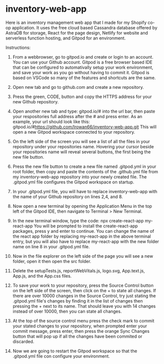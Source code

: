 # inventory-web-app
Here is an inventory management web app that I made for my Shopify co-op application. It uses the free cloud based Cassandra database offered by AstraDB for storage, React for the page design, Netlify for website and serverless function hosting, and Gitpod for an environment.

Instructions:

1. From a webbrowser, go to gitpod.io and create or login to an account. You can use your Github account.
    Gitpod is a free browser based IDE that can be configured to automativally setup your work environment, and save your work as you go without having to commit it.
    Gitpod is based on VSCode so many of the features and shortcuts are the same.
2. Open new tab and go to github.com and create a new repository.
3. Press the green, CODE, button and copy the HTTPS address for your new Github repository.
4. Open another new tab and type: gitpod.io/# into the url bar, then paste your respositories full address after the # and press enter.
    As an example, your url should look like this: gitpod.io/#https://github.com/lrowan66/inventory-web-app.git
    This will open a new Gitpod workspace connected to your repository.
5. On the left side of the screen you will see a list of all the files in your repository under your repositories name. Hovering your cursor beside your repositories name will reveal several buttons, the first being the new file button.
6. Press the new file button to create a new file named .gitpod.yml in your root folder, then copy and paste the contents of the .github.yml file from my inventory-web-app repository into your newly created file.
    The .gitpod.yml file configures the Gitpod workspace on startup.
7. In your .gitpod.yml file, you will have to replace inventory-web-app with the name of your Github repository on lines 2,4, and 8.
8. Now open a new terminal by opening the Application Menu in the top left of the Gitpod IDE, then navigate to Terminal > New Terminal.
9. In the new terminal window, type the code: npx create-react-app my-react-app
    You will be prompted to install the create-react-app packages, press y and enter to continue.
    You can change the name of the react app folder by replacing my-react-app in the above terminal entry, but you will also have to replace my-react-app with the new folder name on line 8 in your .gitpod.yml file.
10. Now in the file explorer on the left side of the page you will see a new folder, open it then open the src folder.
11. Delete the setupTests.js, reportWebVitals.js, logo.svg, App.text.js, App.js, and the App.css files.
12. To save your work to your repository, press the Source Control button on the left side of the screen, then click on the + to state all changes.
    If there are over 10000 changes in the Source Control, try just stating the .gitpod.yml file's changes by finding it in the list of changes then pressing the + next to  its name. That should leave you with 14 changes instead of over 10000, then you can state all changes.
13. At the top of the source control menu press the check mark to commit your stated changes to your repository, when prompted enter your commit message, press enter, then press the orange Sync Changes button that will pop up if all the changes have been commited or discarded.

12. Now we are going to restart the Gitpod workspace so that the .gitpod.yml file con configure your environment.